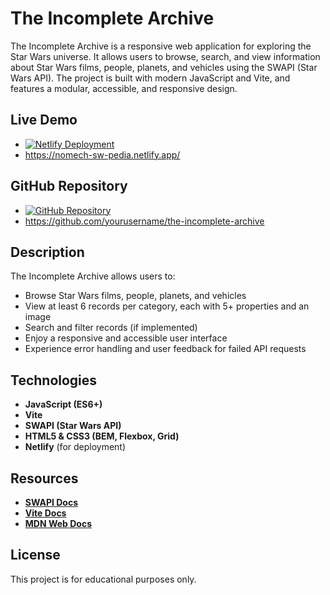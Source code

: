 # The Incomplete Archive

The Incomplete Archive is a responsive web application for exploring the Star Wars universe. It allows users to browse, search, and view information about Star Wars films, people, planets, and vehicles using the SWAPI (Star Wars API). The project is built with modern JavaScript and Vite, and features a modular, accessible, and responsive design.

## Live Demo

-   [![Netlify Deployment](https://img.shields.io/badge/Deploy-on%20Netlify-brightgreen)](https://nomech-sw-pedia.netlify.app/)
-   https://nomech-sw-pedia.netlify.app/

## GitHub Repository

-   [![GitHub Repository](https://img.shields.io/badge/GitHub-Repo-blue)](https://github.com/yourusername/the-incomplete-archive)
-   https://github.com/yourusername/the-incomplete-archive

## Description

The Incomplete Archive allows users to:

-   Browse Star Wars films, people, planets, and vehicles
-   View at least 6 records per category, each with 5+ properties and an image
-   Search and filter records (if implemented)
-   Enjoy a responsive and accessible user interface
-   Experience error handling and user feedback for failed API requests

## Technologies

-   **JavaScript (ES6+)**
-   **Vite**
-   **SWAPI (Star Wars API)**
-   **HTML5 & CSS3 (BEM, Flexbox, Grid)**
-   **Netlify** (for deployment)

## Resources

-   **[SWAPI Docs](https://swapi.py4e.com/documentation)**
-   **[Vite Docs](https://vitejs.dev/guide/)**
-   **[MDN Web Docs](https://developer.mozilla.org/)**

## License

This project is for educational purposes only.
